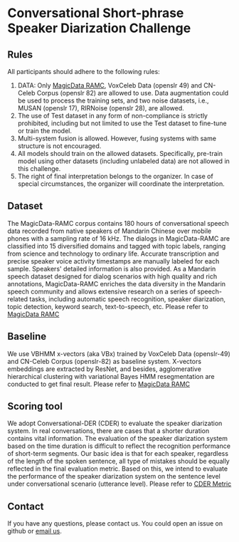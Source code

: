 # Conversational Short-phrase Speaker Diarization Challenge

## Rules

All participants should adhere to the following rules: 

1.	DATA: Only [MagicData RAMC](https://magichub.com/datasets/magicdata-ramc/), VoxCeleb Data (openslr 49) and CN-Celeb Corpus (openslr 82) are allowed to use. Data augmentation could be used to process the training sets, and two noise datasets, i.e., MUSAN (openslr 17), RIRNoise (openslr 28), are allowed.
2.	The use of Test dataset in any form of non-compliance is strictly prohibited, including but not limited to use the Test dataset to fine-tune or train the model. 
3.	Multi-system fusion is allowed. However, fusing systems with same structure is not encouraged.  
4.	All models should train on the allowed datasets. Specifically, pre-train model using other datasets (including unlabeled data) are not allowed in this challenge. 
5.	The right of final interpretation belongs to the organizer. In case of special circumstances, the organizer will coordinate the interpretation. 

## Dataset

The MagicData-RAMC corpus contains 180 hours of conversational speech data recorded from native speakers of Mandarin Chinese over mobile phones with a sampling rate of 16 kHz. The dialogs in MagicData-RAMC are classified into 15 diversified domains and tagged with topic labels, ranging from science and technology to ordinary life. Accurate transcription and precise speaker voice activity timestamps are manually labeled for each sample. Speakers' detailed information is also provided. As a Mandarin speech dataset designed for dialog scenarios with high quality and rich annotations, MagicData-RAMC enriches the data diversity in the Mandarin speech community and allows extensive research on a series of speech-related tasks, including automatic speech recognition, speaker diarization, topic detection, keyword search, text-to-speech, etc. Please refer to [MagicData RAMC]( https://magichub.com/datasets/magicdata-ramc/)

## Baseline

We use VBHMM x-vectors (aka VBx) trained by VoxCeleb Data (openslr-49) and CN-Celeb Corpus (openslr-82) as baseline system. X-vectors embeddings are extracted by ResNet, and besides, agglomerative hierarchical clustering with variational Bayes HMM resegmentation are conducted to get final result. Please refer to [MagicData RAMC](https://github.com/MagicHub-io/MagicData-RAMC)


## Scoring tool

We adopt Conversational-DER (CDER) to evaluate the speaker diarization system. In real conversations, there are cases that a shorter duration contains vital information. The evaluation of the speaker diarization system based on the time duration is difficult to reflect the recognition performance of short-term segments. Our basic idea is that for each speaker, regardless of the length of the spoken sentence, all type of mistakes should be equally reflected in the final evaluation metric. Based on this, we intend to evaluate the performance of the speaker diarization system on the sentence level under conversational scenario (utterance level). Please refer to [CDER Metric](https://github.com/MagicHub-io/CDER_Metric)

## Contact

If you have any questions, please contact us. You could open an issue on github or [email us](open@magicdatatech.com]).
